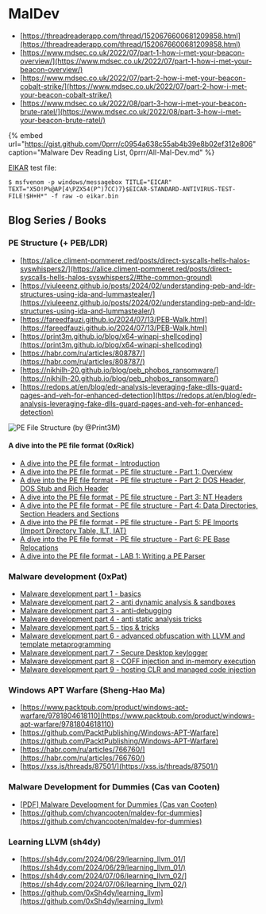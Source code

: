 # MalDev

- [https://threadreaderapp.com/thread/1520676600681209858.html](https://threadreaderapp.com/thread/1520676600681209858.html)
- [https://www.mdsec.co.uk/2022/07/part-1-how-i-met-your-beacon-overview/](https://www.mdsec.co.uk/2022/07/part-1-how-i-met-your-beacon-overview/)
- [https://www.mdsec.co.uk/2022/07/part-2-how-i-met-your-beacon-cobalt-strike/](https://www.mdsec.co.uk/2022/07/part-2-how-i-met-your-beacon-cobalt-strike/)
- [https://www.mdsec.co.uk/2022/08/part-3-how-i-met-your-beacon-brute-ratel/](https://www.mdsec.co.uk/2022/08/part-3-how-i-met-your-beacon-brute-ratel/)

{% embed url="https://gist.github.com/0prrr/c0954a638c55ab4b39e8b02ef312e806" caption="Malware Dev Reading List, 0prrr/All-Mal-Dev.md" %}

[EIKAR](https://ru.wikipedia.org/wiki/EICAR-Test-File) test file:

```
$ msfvenom -p windows/messagebox TITLE="EICAR" TEXT="X5O!P%@AP[4\PZX54(P^)7CC)7}$EICAR-STANDARD-ANTIVIRUS-TEST-FILE!$H+H*" -f raw -o eikar.bin
```




## Blog Series / Books



### PE Structure (+ PEB/LDR)

- [https://alice.climent-pommeret.red/posts/direct-syscalls-hells-halos-syswhispers2/](https://alice.climent-pommeret.red/posts/direct-syscalls-hells-halos-syswhispers2/#the-common-ground)
- [https://viuleeenz.github.io/posts/2024/02/understanding-peb-and-ldr-structures-using-ida-and-lummastealer/](https://viuleeenz.github.io/posts/2024/02/understanding-peb-and-ldr-structures-using-ida-and-lummastealer/)
- [https://fareedfauzi.github.io/2024/07/13/PEB-Walk.html](https://fareedfauzi.github.io/2024/07/13/PEB-Walk.html)
- [https://print3m.github.io/blog/x64-winapi-shellcoding](https://print3m.github.io/blog/x64-winapi-shellcoding)
- [https://habr.com/ru/articles/808787/](https://habr.com/ru/articles/808787/)
- [https://nikhilh-20.github.io/blog/peb_phobos_ransomware/](https://nikhilh-20.github.io/blog/peb_phobos_ransomware/)
- [https://redops.at/en/blog/edr-analysis-leveraging-fake-dlls-guard-pages-and-veh-for-enhanced-detection](https://redops.at/en/blog/edr-analysis-leveraging-fake-dlls-guard-pages-and-veh-for-enhanced-detection)

![PE File Structure (by @Print3M)](https://print3m.github.io/imgs/x64-shellcoding-winapi/pe-structure.png)


#### A dive into the PE file format (0xRick)

- [A dive into the PE file format - Introduction](https://0xrick.github.io/win-internals/pe1/)
- [A dive into the PE file format - PE file structure - Part 1: Overview](https://0xrick.github.io/win-internals/pe2/)
- [A dive into the PE file format - PE file structure - Part 2: DOS Header, DOS Stub and Rich Header](https://0xrick.github.io/win-internals/pe3/)
- [A dive into the PE file format - PE file structure - Part 3: NT Headers](https://0xrick.github.io/win-internals/pe4/)
- [A dive into the PE file format - PE file structure - Part 4: Data Directories, Section Headers and Sections](https://0xrick.github.io/win-internals/pe5/)
- [A dive into the PE file format - PE file structure - Part 5: PE Imports (Import Directory Table, ILT, IAT)](https://0xrick.github.io/win-internals/pe6/)
- [A dive into the PE file format - PE file structure - Part 6: PE Base Relocations](https://0xrick.github.io/win-internals/pe7/)
- [A dive into the PE file format - LAB 1: Writing a PE Parser](https://0xrick.github.io/win-internals/pe8/)



### Malware development (0xPat)

- [Malware development part 1 - basics](https://0xpat.github.io/Malware_development_part_1/)
- [Malware development part 2 - anti dynamic analysis & sandboxes](https://0xpat.github.io/Malware_development_part_2/)
- [Malware development part 3 - anti-debugging](https://0xpat.github.io/Malware_development_part_3/)
- [Malware development part 4 - anti static analysis tricks](https://0xpat.github.io/Malware_development_part_4/)
- [Malware development part 5 - tips & tricks](https://0xpat.github.io/Malware_development_part_5/)
- [Malware development part 6 - advanced obfuscation with LLVM and template metaprogramming](https://0xpat.github.io/Malware_development_part_6/)
- [Malware development part 7 - Secure Desktop keylogger](https://0xpat.github.io/Malware_development_part_7/)
- [Malware development part 8 - COFF injection and in-memory execution](https://0xpat.github.io/Malware_development_part_8/)
- [Malware development part 9 - hosting CLR and managed code injection](https://0xpat.github.io/Malware_development_part_9/)



### Windows APT Warfare (Sheng-Hao Ma)

- [https://www.packtpub.com/product/windows-apt-warfare/9781804618110](https://www.packtpub.com/product/windows-apt-warfare/9781804618110)
- [https://github.com/PacktPublishing/Windows-APT-Warfare](https://github.com/PacktPublishing/Windows-APT-Warfare)
- [https://habr.com/ru/articles/766760/](https://habr.com/ru/articles/766760/)
- [https://xss.is/threads/87501/](https://xss.is/threads/87501/)



### Malware Development for Dummies (Cas van Cooten)

- [[PDF] Malware Development for Dummies (Cas van Cooten)](https://github.com/chvancooten/maldev-for-dummies/blob/main/Slides/Malware%20Development%20for%20Dummies%20-%20Hack%20in%20Paris%2030-06-2022%20%26%2001-07-2022.pdf)
- [https://github.com/chvancooten/maldev-for-dummies](https://github.com/chvancooten/maldev-for-dummies)



### Learning LLVM (sh4dy)

- [https://sh4dy.com/2024/06/29/learning_llvm_01/](https://sh4dy.com/2024/06/29/learning_llvm_01/)
- [https://sh4dy.com/2024/07/06/learning_llvm_02/](https://sh4dy.com/2024/07/06/learning_llvm_02/)
- [https://github.com/0xSh4dy/learning_llvm](https://github.com/0xSh4dy/learning_llvm)
